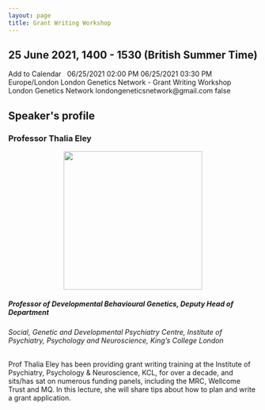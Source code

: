 ```yaml
---
layout: page
title: Grant Writing Workshop
---
```

<head>
	<title>AddEvent</title>
	<meta name="Description" content="" />
	<meta name="Keywords" content="" />
	<meta name="Author" content="AddEvent" />
	<meta charset="utf-8" />
	<!-- AddEvent theme css -->
	<link rel="stylesheet" href="/theme6/css/theme6.css" type="text/css" media="screen" />
	<!-- AddEvent -->
	<script type="text/javascript" src="https://addevent.com/libs/atc/1.6.1/atc.min.js"></script>

</head>


## 25 June 2021, 1400 - 1530 (British Summer Time) 
<!-- Button code -->
<!-- A little padding applied (just for purpose of this demo) -->
<div style="clear:both;padding:0px 0px 0px 0px;">
	<!-- AddEvent button -->
	<div title="Add to Calendar" class="addeventatc" data-styling="none">
	    Add to Calendar
	    <span class="arrow">&nbsp;</span>
	    <span class="start">06/25/2021 02:00 PM</span>
	    <span class="end">06/25/2021 03:30 PM</span>
	    <span class="timezone">Europe/London</span>
	    <span class="title">London Genetics Network - Grant Writing Workshop</span>
	    <span class="description"></span>
	    <span class="location"></span>
	    <span class="organizer">London Genetics Network</span>
	    <span class="organizer_email">londongeneticsnetwork@gmail.com</span>
	    <span class="all_day_event">false</span>
	</div>
</div>


## Speaker's profile
### Professor Thalia Eley
<p align="center">
  <img src="{{ "/" | relative_url }}assets/thalia.png" width="280" style="margin: 0px 0px" />
  </p>

##### Professor of Developmental Behavioural Genetics, Deputy Head of Department
*Social, Genetic and Developmental Psychiatry Centre, Institute of Psychiatry, Psychology and Neuroscience, King’s College London*
<br> <br>


Prof Thalia Eley has been providing grant writing training at the Institute of Psychiatry, Psychology & Neuroscience, KCL, for over a decade, and sits/has sat on numerous funding panels, including the MRC, Wellcome Trust and MQ. In this lecture, she will share tips about how to plan and write a grant application.



